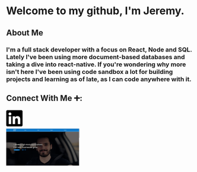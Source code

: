 # Welcome to my github, I'm Jeremy.
## About Me
### I'm a full stack developer with a focus on React, Node and SQL. Lately I've been using more document-based databases and taking a dive into react-native. If you're wondering why more isn't here I've been using code sandbox a lot for building projects and learning as of late, as I can code anywhere with it.

## Connect With Me :heavy_plus_sign::
<a href="https://linkedin.com/in/barber-jeremy"><img src="https://raw.githubusercontent.com/onlytruejeremy/onlytruejeremy/9bdb6aaeaf2f6e549d046bc30da2ec6effd782e4/linkedin.svg"  height="50px"/></a>
<br/>
<a href="https://onlytruejeremy.github.io"><img src="https://github.com/onlytruejeremy/onlytruejeremy/blob/main/portfolioimage.PNG?raw=true"  height="100px"/></a>
